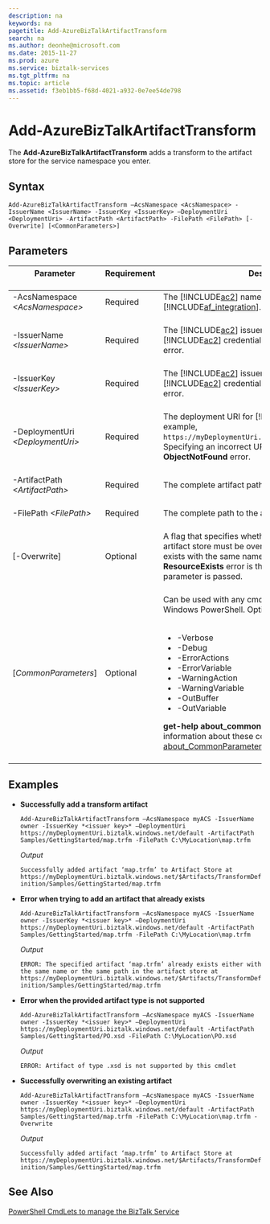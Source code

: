 ```yaml
---
description: na
keywords: na
pagetitle: Add-AzureBizTalkArtifactTransform
search: na
ms.author: deonhe@microsoft.com
ms.date: 2015-11-27
ms.prod: azure
ms.service: biztalk-services
ms.tgt_pltfrm: na
ms.topic: article
ms.assetid: f3eb1bb5-f68d-4021-a932-0e7ee54de798
---
```

# Add-AzureBizTalkArtifactTransform
The **Add-AzureBizTalkArtifactTransform** adds a transform to the artifact store for the service namespace you enter.

## Syntax
`Add-AzureBizTalkArtifactTransform –AcsNamespace <AcsNamespace> -IssuerName <IssuerName> -IssuerKey <IssuerKey> –DeploymentUri  <DeploymentUri> -ArtifactPath <ArtifactPath> -FilePath <FilePath> [-Overwrite] [<CommonParameters>]`

## Parameters

|Parameter <br /> <br />|Requirement <br /> <br />|Description <br /> <br />|
|-------------|---------------|---------------|
|-AcsNamespace *&lt;AcsNamespace&gt;* <br /> <br />|Required <br /> <br />|The [!INCLUDE[ac2](/Token/ac2_md.md)] namespace associated with [!INCLUDE[af_integration](/Token/af_integration_md.md)]. <br /> <br />|
|-IssuerName *&lt;IssuerName&gt;* <br /> <br />|Required <br /> <br />|The [!INCLUDE[ac2](/Token/ac2_md.md)] issuer name. Specifying incorrect [!INCLUDE[ac2](/Token/ac2_md.md)] credentials results in an authentication error. <br /> <br />|
|-IssuerKey *&lt;IssuerKey&gt;* <br /> <br />|Required <br /> <br />|The [!INCLUDE[ac2](/Token/ac2_md.md)] issuer key. Specifying incorrect [!INCLUDE[ac2](/Token/ac2_md.md)] credentials results in an authentication error. <br /> <br />|
|-DeploymentUri *&lt;DeploymentUri&gt;* <br /> <br />|Required <br /> <br />|The deployment URI for [!INCLUDE[af_integration](/Token/af_integration_md.md)]. For example, `https://myDeploymentUri.biztalk.windows.net/default/`. Specifying an incorrect URL will result in an **ObjectNotFound** error. <br /> <br />|
|-ArtifactPath *&lt;ArtifactPath&gt;* <br /> <br />|Required <br /> <br />|The complete artifact path in the artifact store. <br /> <br />|
|-FilePath *&lt;FilePath&gt;* <br /> <br />|Required <br /> <br />|The complete path to the artifact file to be uploaded. <br /> <br />|
|[-Overwrite] <br /> <br />|Optional <br /> <br />|A flag that specifies whether the existing artifacts in the artifact store must be overwritten. If an artifact already exists with the same name or at the same path, a **ResourceExists** error is thrown, unless the **Overwrite** parameter is passed. <br /> <br />|
|[*CommonParameters*] <br /> <br />|Optional <br /> <br />|Can be used with any cmdlet and are implemented by Windows PowerShell. Options include: <br /> <br /><ul><li>-Verbose </li><li>-Debug </li><li>-ErrorActions </li><li>-ErrorVariable </li><li>-WarningAction </li><li>-WarningVariable </li><li>-OutBuffer </li><li>-OutVariable </li> </ul>**get-help about_commonparameters** provides detailed information about these common parameters. [about_CommonParameters](http://go.microsoft.com/fwlink/?LinkId=113216) is also a good resource. <br /> <br />|

## Examples

- **Successfully add a transform artifact**

   `Add-AzureBizTalkArtifactTransform –AcsNamespace myACS -IssuerName owner -IssuerKey *<issuer key>* –DeploymentUri https://myDeploymentUri.biztalk.windows.net/default -ArtifactPath Samples/GettingStarted/map.trfm -FilePath C:\MyLocation\map.trfm`

   *Output*

   `Successfully added artifact ‘map.trfm’ to Artifact Store at https://myDeploymentUri.biztalk.windows.net/$Artifacts/TransformDefinition/Samples/GettingStarted/map.trfm`

- **Error when trying to add an artifact that already exists**

   `Add-AzureBizTalkArtifactTransform –AcsNamespace myACS -IssuerName owner -IssuerKey *<issuer key>* –DeploymentUri https://myDeploymentUri.biztalk.windows.net/default -ArtifactPath Samples/GettingStarted/map.trfm -FilePath C:\MyLocation\map.trfm`

   *Output*

   `ERROR: The specified artifact ‘map.trfm’ already exists either with the same name or the same path in the artifact store at https://myDeploymentUri.biztalk.windows.net/$Artifacts/TransformDefinition/Samples/GettingStarted/map.trfm`

- **Error when the provided artifact type is not supported**

   `Add-AzureBizTalkArtifactTransform –AcsNamespace myACS -IssuerName owner -IssuerKey *<issuer key>* –DeploymentUri https://myDeploymentUri.biztalk.windows.net/default -ArtifactPath Samples/GettingStarted/PO.xsd -FilePath C:\MyLocation\PO.xsd`

   *Output*

   `ERROR: Artifact of type .xsd is not supported by this cmdlet`

- **Successfully overwriting an existing artifact**

   `Add-AzureBizTalkArtifactTransform –AcsNamespace myACS -IssuerName owner -IssuerKey *<issuer key>* –DeploymentUri https://myDeploymentUri.biztalk.windows.net/default -ArtifactPath Samples/GettingStarted/map.trfm -FilePath C:\MyLocation\map.trfm -Overwrite`

   *Output*

   `Successfully added artifact ‘map.trfm’ to Artifact Store at https://myDeploymentUri.biztalk.windows.net/$Artifacts/TransformDefinition/Samples/GettingStarted/map.trfm`

## See Also
[PowerShell CmdLets to manage the BizTalk Service](/Topic/PowerShell_CmdLets_to_manage_the_BizTalk_Service.md)

